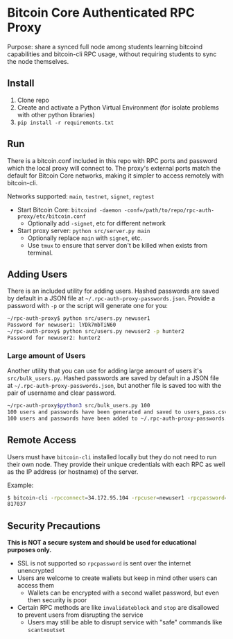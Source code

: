 # Bitcoin Core Authenticated RPC Proxy

Purpose: share a synced full node among students learning bitcoind capabilities
and bitcoin-cli RPC usage, without requiring students to sync the node themselves.

## Install

1. Clone repo
2. Create and activate a Python Virtual Environment (for isolate problems with other python libraries)
3. `pip install -r requirements.txt`

## Run

There is a bitcoin.conf included in this repo with RPC ports and password
which the local proxy will connect to. The proxy's external ports match
the default for Bitcoin Core networks, making it simpler to access remotely
with bitcoin-cli.

Networks supported: `main`, `testnet`, `signet`, `regtest`

- Start Bitcoin Core: `bitcoind -daemon -conf=/path/to/repo/rpc-auth-proxy/etc/bitcoin.conf`
  - Optionally add `-signet`, etc for different network
- Start proxy server: `python src/server.py main`
  - Optionally replace `main` with `signet`, etc.
  - Use `tmux` to ensure that server don't be killed when exists from terminal.

## Adding Users

There is an included utility for adding users. Hashed passwords are saved by
default in a JSON file at `~/.rpc-auth-proxy-passwords.json`. Provide a password
with `-p` or the script will generate one for you:

```sh
~/rpc-auth-proxy$ python src/users.py newuser1
Password for newuser1: lYDk7mbTiN60
~/rpc-auth-proxy$ python src/users.py newuser2 -p hunter2
Password for newuser2: hunter2
```
### Large amount of Users ###
Another utility that you can use for adding large amount of users it's `src/bulk_users.py`. Hashed passwords are saved by
default in a JSON file at `~/.rpc-auth-proxy-passwords.json`, but another file is saved too with the pair of username and clear password.

```sh
~/rpc-auth-proxy$python3 src/bulk_users.py 100
100 users and passwords have been generated and saved to users_pass.csv.
100 users and passwords have been added to ~/.rpc-auth-proxy-passwords.json.
```

## Remote Access

Users must have `bitcoin-cli` installed locally but they do not need to run their
own node. They provide their unique credentials with each RPC as well as the
IP address (or hostname) of the server.

Example:

```sh
$ bitcoin-cli -rpcconnect=34.172.95.104 -rpcuser=newuser1 -rpcpassword=lYDk7mbTiN60 getblockcount
817037
```

## Security Precautions

**This is NOT a secure system and should be used for educational purposes only.**

- SSL is not supported so `rpcpassword` is sent over the internet unencrypted
- Users are welcome to create wallets but keep in mind other users can access them
  - Wallets can be encrypted with a second wallet password, but even then security is poor
- Certain RPC methods are like `invalidateblock` and `stop` are disallowed to prevent users from disrupting the service
  - Users may still be able to disrupt service with "safe" commands like `scantxoutset`



